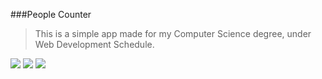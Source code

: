 ###People Counter

> This is a simple app made for my Computer Science degree, under Web Development Schedule.

![](https://i.ibb.co/m60yWHZ/Screenshot-20200325-212637.png)
![](https://i.ibb.co/SR0RptM/Screenshot-20200325-212631.png)
![](https://i.ibb.co/R43wwj9/Screenshot-20200325-212642.png)
